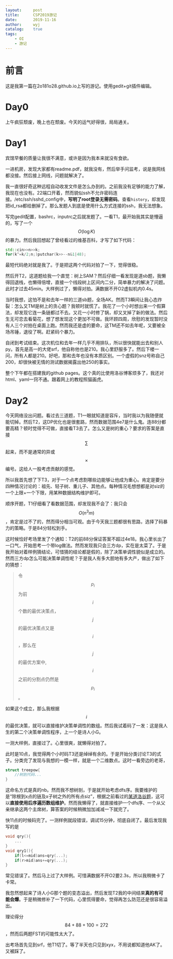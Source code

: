 ```yaml
---
layout:		post
title:		CSP2019游记
date:		2019-11-16
author:		wyj
catalog:	true
tags:
    - OI
    - 游记
---
```


# 前言

这是我第一篇在2o181o28.github.io上写的游记。使用gedit+git插件编辑。

# Day0

上午疯狂颓废，晚上也在颓废。今天的运气好得很，局局通关。

# Day1

宾馆早餐的质量让我很不满意，或许是因为我本来就没有食欲。

一进机房，发现大家都有readme.pdf，就我没有，然后举手问监考，说是我网线都没接。然后接上网线，问题就解决了。

我一直很好奇这种远程自动收发文件是怎么办到的。之前我没有足够的能力了解，我现在也没有。22端口开着，然而貌似ssh不允许密码连接。/etc/ssh/sshd_config中，**写明了root登录无需密码**。查看`history`，却发现把id_rsa都给删掉了。那么发题人到底是使用什么方式连接的ssh，我无法想象。

写完gedit配置，bashrc，inputrc之后就发题了。一看T1，最开始我其实是懵逼的，写了一个$$O(\log K)$$的暴力。然后我回想起了曾经看过的维基百科，才写了如下代码：
```cpp
std::cin>>n>>k;
for(k^=k/2;n;)putchar(k>>--n&1|48);
```
最短代码绝对就是我了。于是把这两个代码对拍了一下，觉得很稳。

然后开T2，这道题给我一个直觉：树上SAM？然后仔细一看发现是道sb题，我懒得回退栈，也懒得倍增，直接一个线段树上区间内二分，简单暴力的解决了问题。此时才过去45min。大样例过了，懒得对拍。满数据不开O2虚拟机内0.4s。

当时我想，这怕不是和去年一样的三道sb题，全场AK。然而T3瞬间让我心态炸裂：怎么又TM是树上的贪心题？我顿时就慌了。我花了一个小时想出来一个假算法，却发现它连一条链都过不去。又花一小时修了锅，却又叉掉了新的做法。然后生无可恋去看菊花，想了想发现这个更加不可做。我环顾四周，欣慰的发现暂时没有人三个对拍在桌面上跑。然而我还是虚的要命，这TM还不如去年呢，又要被全场吊锤，退役了啊。赶紧码个暴力。

自闭到考试结束。这次机位和去年一样几乎不用排队，所以很快就能出去和别人py。首先是高一的大佬srf，他自称他也是210。我心里舒服多了。然后下楼一问，所有人都是210。好吧，那和去年也没有本质区别。一个虚假的snz号称自己200，却很快被无情的测试数据揭露出他250的事实。

整个下午都在搭建我的github pages。这个真的比使用洛谷博客烦多了，我还对html、yaml一窍不通。跟着网上的教程照猫画虎。

# Day2

今天网络没出问题。看过去三道题，T1一眼就知道是容斥，当时我以为我随便就能切掉。然后T2，这DP优化也是很套路，然而数据范围4e7是什么鬼。连88分都要高精？顿时觉得不可做，直接看T3去了。怎么又是树的重心？要求的答案是直接$$\sum$$起来，而不是通常的异或$$\times$$编号。这给人一股考虑贡献的感觉。

所以我首先想了下T3，对于一个点考虑割哪些边能够让他成为重心。肯定是要分四种情况讨论的：祖先、轻子树、重儿子、其他点。每种情况毛想想都是对siz的一个上限+一个下限，用某种数据结构维护即可。

顺序开题，T1仔细看了看数据范围，却发现我不会了：我只会$$O(n^3m)$$，肯定是过不了的，然而得分相当可观。由于今天我三题都很有思路，选择了码暴力的策略。于是84分轻松到手。

这时候恰好考场里发了个通知：T2的前88分保证答案不超过4e18。我心里长出了一口气，开始思考一个带log做法。然而发现我只会三方dp，实在是太菜了。于是我开始对着样例猜结论，可惜猜的结论都是假的，除了决策单调性貌似是成立的。然而三方dp怎么可能决策单调性呢？于是我人有多大胆地有多大产，做出了如下的猜想：
> 令$$p_i$$为前$$i$$个数的最优决策点，$$j$$的最优决策点又是$$i$$，那么在$$j$$的最优方案中,$$i$$之前的分割点仍然是$$p_i$$。

如果这个成立，那么我根据$$i$$的最优决策，就可以直接维护决策单调性的数组。然后我试着码了一发：这是我人生的第二个决策单调性程序，上一个是诗人小G。

一测大样例，直接过了。心里很爽，就懒得对拍了。

此时是10点，我觉得两个小时码T3还是绰绰有余的。于是开始分类讨论T3的式子。分类完了发现与我想的一模一样，就是一个二维数点。这时一看旁边的老哥，
```cpp
struct treepow{
	//树剖代码...
}
```

这命名方式是真的nb。然而我不想树剖，于是就开始考虑dfs序。我要维护的是“除根到x点的链及x子树之外的所有点siz”，根据之前看过的[某道洛谷题](https://www.luogu.org/problem/P3780)，这可以**直接使用后序遍历数组维护**。然而我懒得了，就直接维护一个dfs序、一个从父亲继承这两个主席树，算答案的时候稍微加加减减一下就完了。

快11点的时候码完了。一测样例就段错误，调试15分钟，彻底自闭了。最后发现我写的是
```cpp
void qry(){
	...	
}
void qry1(){
	if(l<=mid)ans=qry(...);
	if(r>mid)ans+=qry(...);
}
```
常见错误了。然后马上过了大样例。可惜满数据不开O2要2.3s，所以我稍微卡了卡常。

我忽然想起来了诗人小G那个题的变态溢出，然后发现T2我的中间结果**真的有可能会爆**。于是稍微修补了一下代码，心里慌得要命，觉得再怎么防范还是很容易溢出。

理论得分$$84+88+100=272$$，然而后两题FST的可能性太大了。

出考场首先见到srf，他T1切了。等了半天也只见到xyx，不用说都知道他AK了。又被踩了。
